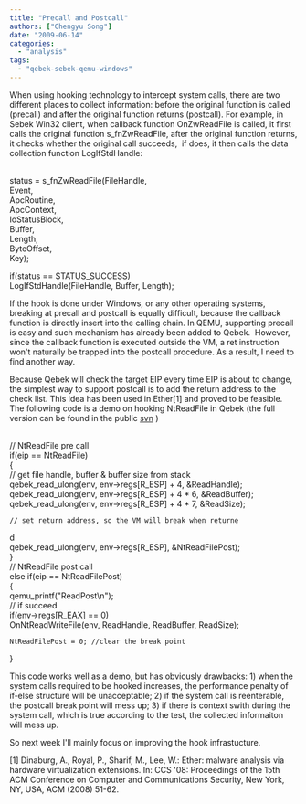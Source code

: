 ```yaml
---
title: "Precall and Postcall"
authors: ["Chengyu Song"]
date: "2009-06-14"
categories: 
  - "analysis"
tags: 
  - "qebek-sebek-qemu-windows"
---
```


When using hooking technology to intercept system calls, there are two different places to collect information: before the original function is called (precall) and after the original function returns (postcall). For example, in Sebek Win32 client, when callback function OnZwReadFile is called, it first calls the original function s\_fnZwReadFile, after the original function returns, it checks whether the original call succeeds,  if does, it then calls the data collection function LogIfStdHandle:

  

   
status = s\_fnZwReadFile(FileHandle,   
    Event,   
    ApcRoutine,   
    ApcContext,   
    IoStatusBlock,   
    Buffer,   
    Length,   
    ByteOffset,   
    Key);  
  
if(status == STATUS\_SUCCESS)   
    LogIfStdHandle(FileHandle, Buffer, Length);  
  

  

If the hook is done under Windows, or any other operating systems, breaking at precall and postcall is equally difficult, because the callback function is directly insert into the calling chain. In QEMU, supporting precall is easy and such mechanism has already been added to Qebek.  However, since the callback function is executed outside the VM, a ret instruction won't naturally be trapped into the postcall procedure. As a result, I need to find another way. 

  

Because Qebek will check the target EIP every time EIP is about to change, the simplest way to support postcall is to add the return address to the check list. This idea has been used in Ether\[1\] and proved to be feasible. The following code is a demo on hooking NtReadFile in Qebek (the full version can be found in the public [svn](https://projects.honeynet.org/sebek/browser/virtualization/qebek/trunk) )

  

   
// NtReadFile pre call  
if(eip == NtReadFile)  
{  
	// get file handle, buffer & buffer size from stack  
	qebek\_read\_ulong(env, env->regs\[R\_ESP\] + 4, &ReadHandle);  
	qebek\_read\_ulong(env, env->regs\[R\_ESP\] + 4 \* 6, &ReadBuffer);  
	qebek\_read\_ulong(env, env->regs\[R\_ESP\] + 4 \* 7, &ReadSize);  
  
	// set return address, so the VM will break when returne

<script src="/modules/tinymce/tinymce/jscripts/tiny_mce/themes/advanced/langs/en.js" type="text/javascript"><!--mce:0--></script>

d  
	qebek\_read\_ulong(env, env->regs\[R\_ESP\], &NtReadFilePost);  
}  
// NtReadFile post call  
else if(eip == NtReadFilePost)  
{  
	qemu\_printf("ReadPost\\n");  
	// if succeed  
	if(env->regs\[R\_EAX\] == 0)  
		OnNtReadWriteFile(env, ReadHandle, ReadBuffer, ReadSize);  
  
	NtReadFilePost = 0; //clear the break point  
}  
  

  

This code works well as a demo, but has obviously drawbacks: 1) when the system calls required to be hooked increases, the performance penalty of if-else structure will be unacceptable; 2) if the system call is reenterable, the postcall break point will mess up; 3) if there is context swith during the system call, which is true according to the test, the collected informaiton will mess up.

  

  

So next week I'll mainly focus on improving the hook infrastucture.

  

  

\[1\] Dinaburg, A., Royal, P., Sharif, M., Lee, W.: Ether: malware analysis via hardware virtualization extensions. In: CCS '08: Proceedings of the 15th ACM Conference on Computer and Communications Security, New York, NY, USA, ACM (2008) 51-62.

